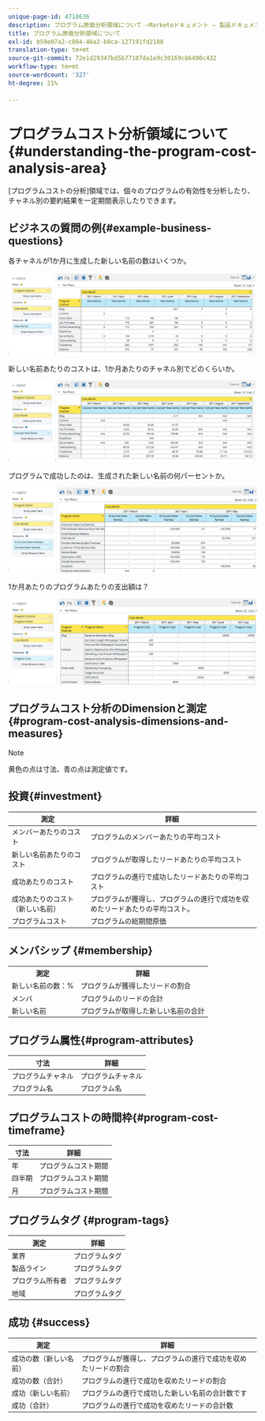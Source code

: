 ```yaml
---
unique-page-id: 4718636
description: プログラム原価分析領域について —Marketoドキュメント — 製品ドキュメント
title: プログラム原価分析領域について
exl-id: b59e07a2-c804-46a2-b0ca-127191fd2188
translation-type: tm+mt
source-git-commit: 72e1d29347bd5b77107da1e9c30169cb6490c432
workflow-type: tm+mt
source-wordcount: '327'
ht-degree: 21%

---
```


# プログラムコスト分析領域について{#understanding-the-program-cost-analysis-area}

[プログラムコストの分析]領域では、個々のプログラムの有効性を分析したり、チャネル別の要約結果を一定期間表示したりできます。

## ビジネスの質問の例{#example-business-questions}

各チャネルが1か月に生成した新しい名前の数はいくつか。

![](assets/image2015-5-6-14-3a13-3a47.png)

新しい名前あたりのコストは、1か月あたりのチャネル別でどのくらいか。

![](assets/image2015-5-6-14-3a16-3a28.png)

プログラムで成功したのは、生成された新しい名前の何パーセントか。

![](assets/image2015-5-6-14-3a31-3a15.png)

1か月あたりのプログラムあたりの支出額は？

![](assets/image2015-5-6-14-3a36-3a34.png)

## プログラムコスト分析のDimensionと測定{#program-cost-analysis-dimensions-and-measures}

>[!NOTE]
>
>黄色の点は寸法、青の点は測定値です。

## 投資{#investment}

| 測定 | 詳細 |
|---|---|
| メンバーあたりのコスト | プログラムのメンバーあたりの平均コスト |
| 新しい名前あたりのコスト | プログラムが取得したリードあたりの平均コスト |
| 成功あたりのコスト | プログラムの進行で成功したリードあたりの平均コスト |
| 成功あたりのコスト（新しい名前） | プログラムが獲得し、プログラムの進行で成功を収めたリードあたりの平均コスト。 |
| プログラムコスト | プログラムの総期間原価 |

## メンバシップ {#membership}

<table> 
 <tbody> 
  <tr> 
   <th>測定</th> 
   <th>詳細</th> 
  </tr> 
  <tr> 
   <td>新しい名前の数：%</td> 
   <td>プログラムが獲得したリードの割合</td> 
  </tr> 
  <tr> 
   <td>メンバ</td> 
   <td>プログラムのリードの合計</td> 
  </tr> 
  <tr> 
   <td>新しい名前</td> 
   <td>プログラムが取得した新しい名前の合計</td> 
  </tr> 
 </tbody> 
</table>

## プログラム属性{#program-attributes}

| 寸法 | 詳細 |
|---|---|
| プログラムチャネル | プログラムチャネル |
| プログラム名 | プログラム名 |

## プログラムコストの時間枠{#program-cost-timeframe}

| 寸法 | 詳細 |
|---|---|
| 年 | プログラムコスト期間 |
| 四半期 | プログラムコスト期間 |
| 月 | プログラムコスト期間 |

## プログラムタグ {#program-tags}

| 測定 | 詳細 |
|---|---|
| 業界 | プログラムタグ |
| 製品ライン | プログラムタグ |
| プログラム所有者 | プログラムタグ |
| 地域 | プログラムタグ |

## 成功 {#success}

| 測定 | 詳細 |
|---|---|
| 成功の数（新しい名前） | プログラムが獲得し、プログラムの進行で成功を収めたリードの割合 |
| 成功の数（合計） | プログラムの進行で成功を収めたリードの割合 |
| 成功（新しい名前） | プログラムの進行で成功した新しい名前の合計数です |
| 成功（合計） | プログラムの進行で成功を収めたリードの合計数 |
